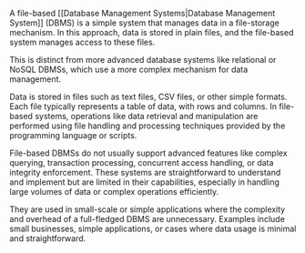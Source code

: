 A file-based [[Database Management Systems|Database Management System]] (DBMS) is a simple system that manages data in a file-storage mechanism. In this approach, data is stored in plain files, and the file-based system manages access to these files. 

This is distinct from more advanced database systems like relational or NoSQL DBMSs, which use a more complex mechanism for data management.

Data is stored in files such as text files, CSV files, or other simple formats. Each file typically represents a table of data, with rows and columns. In file-based systems, operations like data retrieval and manipulation are performed using file handling and processing techniques provided by the programming language or scripts.

File-based DBMSs do not usually support advanced features like complex querying, transaction processing, concurrent access handling, or data integrity enforcement. These systems are straightforward to understand and implement but are limited in their capabilities, especially in handling large volumes of data or complex operations efficiently.

They are used in small-scale or simple applications where the complexity and overhead of a full-fledged DBMS are unnecessary. Examples include small businesses, simple applications, or cases where data usage is minimal and straightforward.